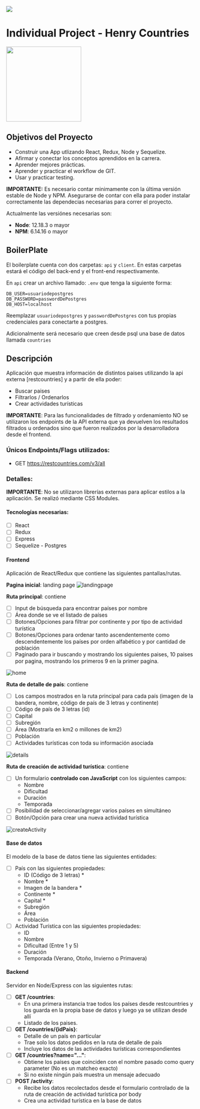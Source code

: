 <p align='left'>
    <img src='https://static.wixstatic.com/media/85087f_0d84cbeaeb824fca8f7ff18d7c9eaafd~mv2.png/v1/fill/w_160,h_30,al_c,q_85,usm_0.66_1.00_0.01/Logo_completo_Color_1PNG.webp' </img>
</p>

# Individual Project - Henry Countries

<p align="left">
  <img height="200" src="./countries.png" />
</p>

## Objetivos del Proyecto

- Construir una App utlizando React, Redux, Node y Sequelize.
- Afirmar y conectar los conceptos aprendidos en la carrera.
- Aprender mejores prácticas.
- Aprender y practicar el workflow de GIT.
- Usar y practicar testing.

__IMPORTANTE:__ Es necesario contar minimamente con la última versión estable de Node y NPM. Asegurarse de contar con ella para poder instalar correctamente las dependecias necesarias para correr el proyecto.

Actualmente las versiónes necesarias son:

 * __Node__: 12.18.3 o mayor
 * __NPM__: 6.14.16 o mayor


## BoilerPlate

El boilerplate cuenta con dos carpetas: `api` y `client`. En estas carpetas estará el código del back-end y el front-end respectivamente.

En `api` crear un archivo llamado: `.env` que tenga la siguiente forma:

```
DB_USER=usuariodepostgres
DB_PASSWORD=passwordDePostgres
DB_HOST=localhost
```

Reemplazar `usuariodepostgres` y `passwordDePostgres` con tus propias credenciales para conectarte a postgres.

Adicionalmente será necesario que creen desde psql una base de datos llamada `countries`


## Descripción

Aplicación que muestra información de  distintos paises utilizando la api externa [restcountries] y a partir de ella poder:

  - Buscar paises
  - Filtrarlos / Ordenarlos
  - Crear actividades turísticas

__IMPORTANTE__: Para las funcionalidades de filtrado y ordenamiento NO se utilizaron los endpoints de la API externa que ya devuelven los resultados filtrados u ordenados sino que fueron realizados por la desarrolladora desde el frontend.

### Únicos Endpoints/Flags utilizados:

  - GET https://restcountries.com/v3/all

### Detalles:

__IMPORTANTE__: No se utilizaron librerías externas para aplicar estilos a la aplicación. Se realizó mediante CSS Modules.

#### Tecnologías necesarias:
- [ ] React
- [ ] Redux
- [ ] Express
- [ ] Sequelize - Postgres

#### Frontend

Aplicación de React/Redux que contiene las siguientes pantallas/rutas.

__Pagina inicial__: landing page
<img src="./img/landing-page.png" alt="landingpage" />

__Ruta principal__: contiene
- [ ] Input de búsqueda para encontrar países por nombre
- [ ] Área donde se ve el listado de países
- [ ] Botones/Opciones para filtrar por continente y por tipo de actividad turística
- [ ] Botones/Opciones para ordenar tanto ascendentemente como descendentemente los países por orden alfabético y por cantidad de población
- [ ] Paginado para ir buscando y mostrando los siguientes paises, 10 paises por pagina, mostrando los primeros 9 en la primer pagina.
<img src="./img/home.png" alt="home" />

__Ruta de detalle de país__: contiene
- [ ] Los campos mostrados en la ruta principal para cada país (imagen de la bandera, nombre, código de país de 3 letras y continente)
- [ ] Código de país de 3 letras (id)
- [ ] Capital
- [ ] Subregión
- [ ] Área (Mostrarla en km2 o millones de km2)
- [ ] Población
- [ ] Actividades turísticas con toda su información asociada
<img src="./img/country-details.png" alt="details" />

__Ruta de creación de actividad turística__: contiene
- [ ] Un formulario __controlado con JavaScript__ con los siguientes campos:
  - Nombre
  - Dificultad
  - Duración
  - Temporada
- [ ] Posibilidad de seleccionar/agregar varios países en simultáneo
- [ ] Botón/Opción para crear una nueva actividad turística

<img src="./img/create-activity.png" alt="createActivity" />

#### Base de datos

El modelo de la base de datos tiene las siguientes entidades:

- [ ] País con las siguientes propiedades:
  - ID (Código de 3 letras) *
  - Nombre *
  - Imagen de la bandera *
  - Continente *
  - Capital *
  - Subregión
  - Área
  - Población
- [ ] Actividad Turística con las siguientes propiedades:
  - ID
  - Nombre
  - Dificultad (Entre 1 y 5)
  - Duración
  - Temporada (Verano, Otoño, Invierno o Primavera)

#### Backend

Servidor en Node/Express con las siguientes rutas:

- [ ] __GET /countries__:
  - En una primera instancia trae todos los países desde restcountries y los guarda en la propia base de datos y luego ya se utilizan desde allí
  - Listado de los paises.
- [ ] __GET /countries/{idPais}__:
  - Detalle de un país en particular
  - Trae solo los datos pedidos en la ruta de detalle de país
  - Incluye los datos de las actividades turísticas correspondientes
- [ ] __GET /countries?name="..."__:
  - Obtiene los países que coinciden con el nombre pasado como query parameter (No es un matcheo exacto)
  - Si no existe ningún país muestra un mensaje adecuado
- [ ] __POST /activity__:
  - Recibe los datos recolectados desde el formulario controlado de la ruta de creación de actividad turística por body
  - Crea una actividad turística en la base de datos
